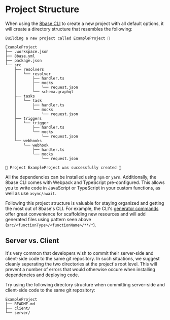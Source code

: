 # Project Structure
When using the [8base CLI](../cli) to create a new project with all default options, it will create a directory structure that resembles the following:

```text
Building a new project called ExampleProject 🚀

ExampleProject
├── .workspace.json
├── 8base.yml
├── package.json
└── src
    ├── resolvers
    │   └── resolver
    │       ├── handler.ts
    │       ├── mocks
    │       │   └── request.json
    │       └── schema.graphql
    ├── tasks
    │   └── task
    │       ├── handler.ts
    │       └── mocks
    │           └── request.json
    ├── triggers
    │   └── trigger
    │       ├── handler.ts
    │       └── mocks
    │           └── request.json
    └── webhooks
        └── webhook
            ├── handler.ts
            └── mocks
                └── request.json

🎉 Project ExampleProject was successfully created 🎉
```

All the dependencies can be installed using `npm` or `yarn`. Additionally, the 8base CLI comes with Webpack and TypeScript pre-configured. This allows you to write code in JavaScript or TypeScript in your custom functions, as well as use `async/await`.

Following this project structure is valuable for staying organized and getting the most out of 8base's CLI. For example, the CLI's [generator commands](../cli/generators) offer great convenience for scaffolding new resources and will add generated files using pattern seen above (`src/<functionType>/<functionName>/**/*`).

## Server vs. Client
It's very common that developers wish to commit their server-side and client-side code to the same git repository. In such situations, we suggest cleanly seperating the two directories at the project's root level. This will prevent a number of errors that would otherwise occure when installing dependencies and deploying code.

Try using the following directory structure when committing server-side and client-side code to the same git repository:

```text
ExampleProject
├── README.md
├── client/
└── server/
```
